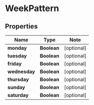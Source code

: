 # WeekPattern

## Properties

Name | Type | Note
---- | ---- | ----
**monday** | **Boolean** | [optional] 
**tuesday** | **Boolean** | [optional] 
**friday** | **Boolean** | [optional] 
**wednesday** | **Boolean** | [optional] 
**thursday** | **Boolean** | [optional] 
**sunday** | **Boolean** | [optional] 
**saturday** | **Boolean** | [optional] 

